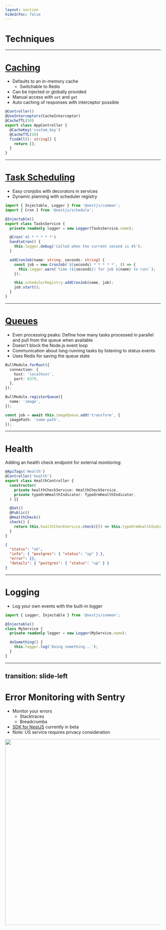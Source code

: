 ```yaml
---
layout: section
hideInToc: false
---
```


# Techniques

---

# [Caching](https://docs.nestjs.com/techniques/caching)

- Defaults to an in-memory cache
  - Switchable to Redis
- Can be injected or globally provided
- Manual access with `set` and `get`
- Auto caching of responses with interceptor possible

```ts
@Controller()
@UseInterceptors(CacheInterceptor)
@CacheTTL(50)
export class AppController {
  @CacheKey('custom_key')
  @CacheTTL(20)
  findAll(): string[] {
    return [];
  }
}
```

---

# [Task Scheduling](https://docs.nestjs.com/techniques/task-scheduling)

- Easy cronjobs with decorators in services
- Dynamic planning with scheduler registry

```ts
import { Injectable, Logger } from '@nestjs/common';
import { Cron } from '@nestjs/schedule';

@Injectable()
export class TasksService {
  private readonly logger = new Logger(TasksService.name);

  @Cron('45 * * * * *')
  handleCron() {
    this.logger.debug('Called when the current second is 45');
  }

  addCronJob(name: string, seconds: string) {
    const job = new CronJob(`${seconds} * * * * *`, () => {
      this.logger.warn(`time (${seconds}) for job ${name} to run!`);
    });

    this.schedulerRegistry.addCronJob(name, job);
    job.start();
  }
}
```

---

# [Queues](https://docs.nestjs.com/techniques/queues)

- Even processing peaks: Define how many tasks processed in parallel and pull from the queue when available
- Doesn't block the Node.js event loop
- Communication about long-running tasks by listening to status events
- Uses Redis for saving the queue state

```ts
BullModule.forRoot({
  connection: {
    host: 'localhost',
    port: 6379,
  },
});
```

```ts
BullModule.registerQueue({
  name: 'image',
});
```

```ts
const job = await this.imageQueue.add('transform', {
  imagePath: 'some-path',
});
```

[//]: # (TODO Consumer)

---

# Health

Adding an health check endpoint for external monitoring:

```ts
@ApiTags('Health')
@Controller('health')
export class HealthController {
  constructor(
    private healthCheckService: HealthCheckService,
    private typeOrmHealthIndicator: TypeOrmHealthIndicator,
  ) {}

  @Get()
  @Public()
  @HealthCheck()
  check() {
    return this.healthCheckService.check([() => this.typeOrmHealthIndicator.pingCheck('postgres')]);
  }
}
```

```json
{
  "status": "ok",
  "info": { "postgres": { "status": "up" } },
  "error": {},
  "details": { "postgres": { "status": "up" } }
}
```

---

# Logging

- Log your own events with the built-in logger

```ts
import { Logger, Injectable } from '@nestjs/common';

@Injectable()
class MyService {
  private readonly logger = new Logger(MyService.name);

  doSomething() {
    this.logger.log('Doing something...');
  }
}
```

---
transition: slide-left
---

# Error Monitoring with Sentry

- Monitor your errors
  - Stacktraces
  - Breadcrumbs
- [SDK for NestJS](https://docs.sentry.io/platforms/javascript/guides/nestjs/) currently in beta
- Note: US service requires privacy consideration

<img width="600" src="/assets/sentry.png">
